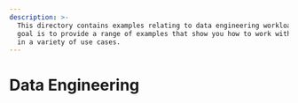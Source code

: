 ```yaml
---
description: >-
  This directory contains examples relating to data engineering workloads. The
  goal is to provide a range of examples that show you how to work with Bacalhau
  in a variety of use cases.
---
```


# Data Engineering

